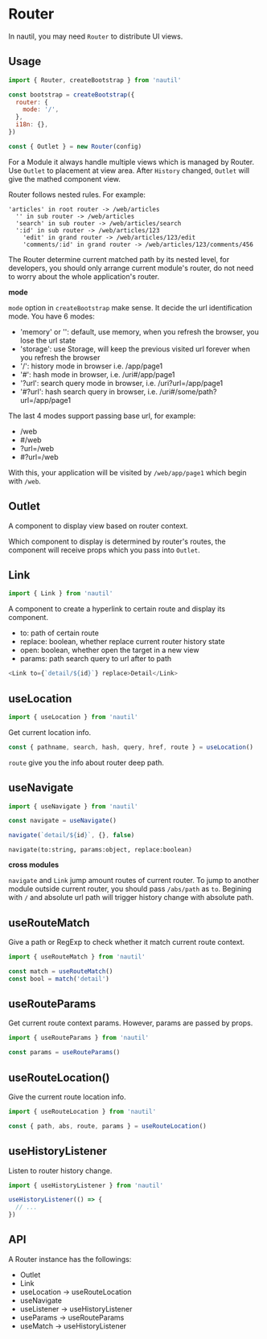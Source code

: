 # Router

In nautil, you may need `Router` to distribute UI views.

## Usage

```js
import { Router, createBootstrap } from 'nautil'

const bootstrap = createBootstrap({
  router: {
    mode: '/',
  },
  i18n: {},
})

const { Outlet } = new Router(config)
```

For a Module it always handle multiple views which is managed by Router. Use `Outlet` to placement at view area. After `History` changed, `Outlet` will give the mathed component view.

Router follows nested rules. For example:

```
'articles' in root router -> /web/articles
  '' in sub router -> /web/articles
  'search' in sub router -> /web/articles/search
  ':id' in sub router -> /web/articles/123
    'edit' in grand router -> /web/articles/123/edit
    'comments/:id' in grand router -> /web/articles/123/comments/456
```

The Router determine current matched path by its nested level, for developers, you should only arrange current module's router, do not need to worry about the whole application's router.

**mode**

`mode` option in `createBootstrap` make sense. It decide the url identification mode. You have 6 modes:

- 'memory' or '': default, use memory, when you refresh the browser, you lose the url state
- 'storage': use Storage, will keep the previous visited url forever when you refresh the browser
- '/': history mode in browser i.e. /app/page1
- '#': hash mode in browser, i.e. /uri#/app/page1
- '?url': search query mode in browser, i.e. /uri?url=/app/page1
- '#?url': hash search query in browser, i.e. /uri#/some/path?url=/app/page1

The last 4 modes support passing base url, for example:

- /web
- #/web
- ?url=/web
- #?url=/web

With this, your application will be visited by `/web/app/page1` which begin with `/web`.

## Outlet

A component to display view based on router context.

Which component to display is determined by router's routes, the component will receive props which you pass into `Outlet`.

## Link

```js
import { Link } from 'nautil'
```

A component to create a hyperlink to certain route and display its component.

- to: path of certain route
- replace: boolean, whether replace current router history state
- open: boolean, whether open the target in a new view
- params: path search query to url after to path

```js
<Link to={`detail/${id}`} replace>Detail</Link>
```

## useLocation

```js
import { useLocation } from 'nautil'
```

Get current location info.

```js
const { pathname, search, hash, query, href, route } = useLocation()
```

`route` give you the info about router deep path.

## useNavigate

```js
import { useNavigate } from 'nautil'
```

```js
const navigate = useNavigate()

navigate(`detail/${id}`, {}, false)
```

```
navigate(to:string, params:object, replace:boolean)
```

**cross modules**

`navigate` and `Link` jump amount routes of current router. To jump to another module outside current router, you should pass `/abs/path` as `to`. Begining with `/` and absolute url path will trigger history change with absolute path.

## useRouteMatch

Give a path or RegExp to check whether it match current route context.

```js
import { useRouteMatch } from 'nautil'

const match = useRouteMatch()
const bool = match('detail')
```

## useRouteParams

Get current route context params. However, params are passed by props.

```js
import { useRouteParams } from 'nautil'

const params = useRouteParams()
```

## useRouteLocation()

Give the current route location info.

```js
import { useRouteLocation } from 'nautil'

const { path, abs, route, params } = useRouteLocation()
```

## useHistoryListener

Listen to router history change.

```js
import { useHistoryListener } from 'nautil'

useHistoryListener(() => {
  // ...
})
```

## API

A Router instance has the followings:

- Outlet
- Link
- useLocation -> useRouteLocation
- useNavigate
- useListener -> useHistoryListener
- useParams -> useRouteParams
- useMatch -> useHistoryListener
